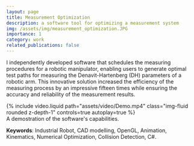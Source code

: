 ```yaml
---
layout: page
title: Measurement Optimization
description: a software tool for optimizing a measurement system
img: /assets/img/measurement_optimization.JPG
importance: 1
category: work
related_publications: false
---
```


I independently developed software that schedules the measuring procedures for a robotic manipulator, enabling users to generate optimal test paths for measuring the Denavit-Hartenberg (DH) parameters of a robotic arm. This innovative solution increased the efficiency of the measuring process by an impressive fifteen times while ensuring the accuracy and reliability of the measurement results.

<div class="row mt-3">
    <div class="col-sm mt-3 mt-md-0">
        {% include video.liquid path="assets/video/Demo.mp4" class="img-fluid rounded z-depth-1" controls=true autoplay=true %}
    </div>
</div>
<div class="caption">
    A demostration of the software's capabilities.
</div>

**Keywords**: Industrial Robot, CAD modelling, OpenGL, Animation, Kinematics, Numerical Optimization, Collision Detection, C#.